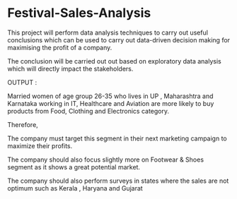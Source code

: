 # Festival-Sales-Analysis
This project will perform data analysis techniques to carry out useful conclusions which can be used to carry out data-driven decision making for maximising the profit of a company.

The conclusion will be carried out out based on exploratory data analysis which will directly impact the stakeholders.

OUTPUT :

Married women of age group 26-35 who lives in UP , Maharashtra and Karnataka working in IT, Healthcare and Aviation are more likely to buy products from Food, Clothing and Electronics category.

Therefore,

The company must target this segment in their next marketing campaign to maximize their profits.

The company should also focus slightly more on Footwear & Shoes segment as it shows a great potential market.

The company should also perform surveys in states where the sales are not optimum such as Kerala , Haryana and Gujarat
